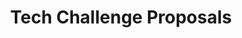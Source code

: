 ---
layout: topic
topic: techchallenge
title: Tech Challenge Proposals
description: Guide to responding to a tech Challenge
---